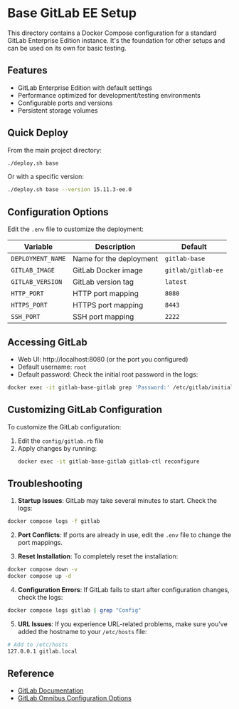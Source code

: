 # Base GitLab EE Setup

This directory contains a Docker Compose configuration for a standard GitLab Enterprise Edition instance. It's the foundation for other setups and can be used on its own for basic testing.

## Features

- GitLab Enterprise Edition with default settings
- Performance optimized for development/testing environments
- Configurable ports and versions
- Persistent storage volumes

## Quick Deploy

From the main project directory:

```bash
./deploy.sh base
```

Or with a specific version:

```bash
./deploy.sh base --version 15.11.3-ee.0
```

## Configuration Options

Edit the `.env` file to customize the deployment:

| Variable | Description | Default |
|----------|-------------|---------|
| `DEPLOYMENT_NAME` | Name for the deployment | `gitlab-base` |
| `GITLAB_IMAGE` | GitLab Docker image | `gitlab/gitlab-ee` |
| `GITLAB_VERSION` | GitLab version tag | `latest` |
| `HTTP_PORT` | HTTP port mapping | `8080` |
| `HTTPS_PORT` | HTTPS port mapping | `8443` |
| `SSH_PORT` | SSH port mapping | `2222` |

## Accessing GitLab

- Web UI: http://localhost:8080 (or the port you configured)
- Default username: `root`
- Default password: Check the initial root password in the logs:

```bash
docker exec -it gitlab-base-gitlab grep 'Password:' /etc/gitlab/initial_root_password
```

## Customizing GitLab Configuration

To customize the GitLab configuration:

1. Edit the `config/gitlab.rb` file
2. Apply changes by running:
   ```bash
   docker exec -it gitlab-base-gitlab gitlab-ctl reconfigure
   ```

## Troubleshooting

1. **Startup Issues**: GitLab may take several minutes to start. Check the logs:

```bash
docker compose logs -f gitlab
```

2. **Port Conflicts**: If ports are already in use, edit the `.env` file to change the port mappings.

3. **Reset Installation**: To completely reset the installation:

```bash
docker compose down -v
docker compose up -d
```

4. **Configuration Errors**: If GitLab fails to start after configuration changes, check the logs:

```bash
docker compose logs gitlab | grep "Config"
```

5. **URL Issues**: If you experience URL-related problems, make sure you've added the hostname to your `/etc/hosts` file:

```bash
# Add to /etc/hosts
127.0.0.1 gitlab.local
```

## Reference

- [GitLab Documentation](https://docs.gitlab.com/ee/)
- [GitLab Omnibus Configuration Options](https://docs.gitlab.com/omnibus/settings/configuration.html)